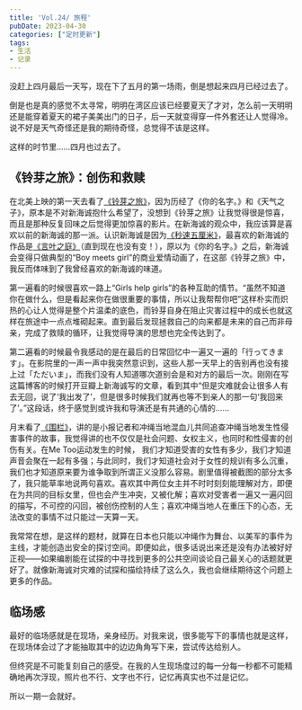 ```yaml
---
title: 'Vol.24/ 旅程'
pubDate: 2023-04-30
categories: ["定时更新"]
tags:
- 生活
- 记录
---
```


没赶上四月最后一天写，现在下了五月的第一场雨，倒是想起来四月已经过去了。

倒是也是真的感觉不太寻常，明明在湾区应该已经要夏天了才对，怎么前一天明明还是能穿着夏天的裙子美美出门的日子，后一天就变得穿一件外套还让人觉得冷。说不好是天气奇怪还是我的期待奇怪，总觉得不该是这样。

这样的时节里……四月也过去了。


## 《铃芽之旅》：创伤和救赎

在北美上映的第一天去看了[《铃芽之旅》](https://movie.douban.com/subject/35371261/)，因为历经了《你的名字。》和《天气之子》，原本是不对新海诚抱什么希望了，没想到《铃芽之旅》让我觉得很是惊喜，而且是那种反复回味之后觉得更加惊喜的影片。在新海诚的观众中，我应该算是喜欢以前的新海诚的那一派。认识新海诚是因为[《秒速五厘米》](https://movie.douban.com/subject/2043546/)，最喜欢的新海诚的作品是[《言叶之庭》](https://movie.douban.com/subject/20470074/)（直到现在也没有变！），原以为《你的名字。》之后，新海诚会变得只做典型的“Boy meets girl”的商业爱情动画了，在这部《铃芽之旅》中，我反而体味到了我曾经喜欢的新海诚的味道。

第一遍看的时候很喜欢一路上“Girls help girls”的各种互助的情节。“虽然不知道你在做什么，但是看起来你在做很重要的事情，所以让我帮帮你吧”这样朴实而炽热的心让人觉得是整个片温柔的底色，而铃芽自身在阻止灾害过程中的成长也就这样在旅途中一点点堆砌起来。直到最后发现拯救自己的向来都是未来的自己而非母亲，完成了救赎的循环，让我觉得导演的思想也完全传达到了。

第二遍看的时候最令我感动的是在最后的日常回忆中一遍又一遍的「行ってきます」。在影院里的一声一声中我突然意识到，这些人那一天早上的告别再也没有接上过「ただいま」，而我们没有人知道哪次道别会是和对方的最后一次。刚刚在写这篇博客的时候打开豆瓣上新海诚写的文章，看到其中“但是灾难就会让很多人有去无回，说了‘我出发了’，但是很多时候我们就再也等不到亲人的那一句‘我回来了’。”这段话，终于感觉到或许我和导演还是有共通的心情的……

月末看了[《围栏》](https://movie.douban.com/subject/36134375/)，讲的是小报记者和冲绳当地混血儿共同追查冲绳当地发生性侵害事件的故事，我觉得讲的也不仅仅是社会问题、女权主义，也同时和性侵害的创伤有关。在Me Too运动发生的时候， 我们才知道受害的女性有多少，我们才知道声音会聚在一起有多强；与此同时，我们才知道社会对于女性的规训有多么沉重，我们也才知道原来要为谁争取到所谓正义没那么容易。剧里值得被截图的部分太多了，我只能草率地说两句喜欢。喜欢其中两位女主并不时时刻刻能理解对方，即便在为共同的目标女里，但也会产生冲突，又被化解；喜欢对受害者一遍又一遍闪回的描写，不可控的闪回，被创伤控制的人生；喜欢冲绳当地人在重压下的心态，无法改变的事情不过只能过一天算一天。

我常常在想，是这样的题材，就算在日本也只能以冲绳作为舞台、以美军的事件为主线，才能创造出安全的探讨空间。即便如此，很多话说出来还是没有办法被好好正视——如果编剧能在试探的中寻找到更多的公共空间谈论自己最关心的话题就更好了。就像新海诚对灾难的试探和描绘持续了这么久，我也会继续期待这个问题上更多的作品。

## 临场感

最好的临场感就是在现场，亲身经历。对我来说，很多能写下的事情也就是这样，在现场体会过了才能抽取其中的边边角角写下来，尝试传达给别人。

但终究是不可能复刻自己的感受。在我的人生现场度过的每一分每一秒都不可能精确地再次浮现，照片也不行、文字也不行，记忆再真实也不过是记忆。

所以一期一会就好。
